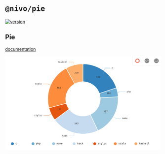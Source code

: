 # `@nivo/pie`

[![version](https://img.shields.io/npm/v/@nivo/pie.svg?style=flat-square)](https://www.npmjs.com/package/@nivo/pie)

## Pie

[documentation](http://nivo.rocks/pie)

![Pie](./doc/pie.png)
